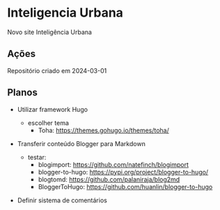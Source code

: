 # Inteligencia Urbana

Novo site Inteligência Urbana

## Ações

Repositório criado em 2024-03-01

## Planos

- Utilizar framework Hugo
  - escolher tema
    - Toha: https://themes.gohugo.io/themes/toha/

- Transferir conteúdo Blogger para Markdown
  - testar:
    - blogimport: https://github.com/natefinch/blogimport
    - blogger-to-hugo: https://pypi.org/project/blogger-to-hugo/
    - blogtomd: https://github.com/palaniraja/blog2md
    - BloggerToHugo: https://github.com/huanlin/blogger-to-hugo

- Definir sistema de comentários